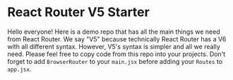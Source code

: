 # React Router V5 Starter

Hello everyone! Here is a demo repo that has all the main things we need from React Router. We say "V5" because technically React Router has a V6 with all different syntax. However, V5's syntax is simpler and all we really need. Please feel free to copy code from this repo into your projects. Don't forget to add `BrowserRouter` to your `main.jsx` before adding your `Routes` to `app.jsx`.
